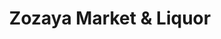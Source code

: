 ---
title: "Zozaya Market & Liquor"
url: /los-angeles/zozaya-market-und-liquor/
shop: Lebensmittel
---